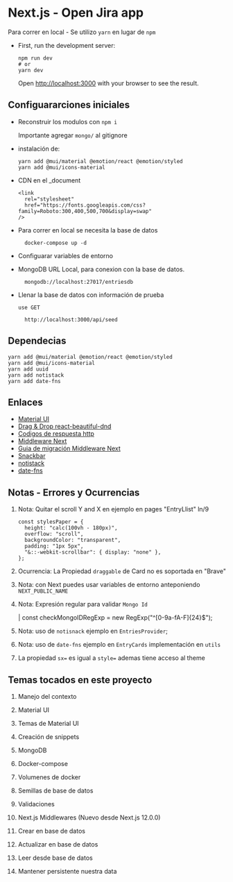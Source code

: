 # Next.js - Open Jira app

Para correr en local - Se utilizo `yarn` en lugar de `npm`

- First, run the development server:

      npm run dev
      # or
      yarn dev

   Open [http://localhost:3000](http://localhost:3000) with your browser to see the result.

## Configuararciones iniciales

- Reconstruir los modulos con `npm i`

    Importante agregar `mongo/` al gitignore

- instalación de:

      yarn add @mui/material @emotion/react @emotion/styled
      yarn add @mui/icons-material

- CDN en el _document

      <link
        rel="stylesheet"
        href="https://fonts.googleapis.com/css?family=Roboto:300,400,500,700&display=swap"
      />

- Para correr en local se necesita la base de datos

        docker-compose up -d

- Configuarar variables de entorno

- MongoDB URL Local, para conexion con la base de datos.

        mongodb://localhost:27017/entriesdb

- Llenar la base de datos con información de prueba

      use GET

        http://localhost:3000/api/seed

## Dependecias

    yarn add @mui/material @emotion/react @emotion/styled
    yarn add @mui/icons-material
    yarn add uuid
    yarn add notistack
    yarn add date-fns

## Enlaces

- [Material UI](https://mui.com/)
- [Drag & Drop react-beautiful-dnd](https://www.npmjs.com/package/react-beautiful-dnd)
- [Codigos de respuesta http](https://developer.mozilla.org/es/docs/Web/HTTP/Status)
- [Middleware Next](https://nextjs.org/docs/advanced-features/middleware)
- [Guia de migración Middleware Next](https://nextjs.org/docs/messages/middleware-upgrade-guide#breaking-changes)
- [Snackbar](https://mui.com/material-ui/react-snackbar/)
- [notistack](https://github.com/iamhosseindhv/notistack)
- [date-fns](https://date-fns.org/)

## Notas - Errores y Ocurrencias

   1. Nota: Quitar el scroll Y and X en
      ejemplo en pages "EntryLlist" ln/9

          const stylesPaper = {
            height: "calc(100vh - 180px)",
            overflow: "scroll",
            backgroundColor: "transparent",
            padding: "1px 5px",
            "&::-webkit-scrollbar": { display: "none" },
          };

   2. Ocurrencia: La Propiedad `draggable` de Card no es soportada en "Brave"

   3. Nota: con Next puedes usar variables de entorno anteponiendo `NEXT_PUBLIC_NAME`

   4. Nota: Expresión regular para validar `Mongo Id`

      | const checkMongoIDRegExp = new RegExp("^[0-9a-fA-F]{24}$");

   5. Nota: uso de `notisnack` ejemplo en `EntriesProvider`;

   6. Nota: uso de `date-fns` ejemplo en `EntryCards` implementación en `utils`

   7. La propiedad `sx=` es igual a `style=` ademas tiene acceso al theme

## Temas tocados en este proyecto

   1. Manejo del contexto

   2. Material UI

   3. Temas de Material UI

   4. Creación de snippets

   5. MongoDB

   6. Docker-compose

   7. Volumenes de docker

   8. Semillas de base de datos

   9. Validaciones

   10. Next.js Middlewares (Nuevo desde Next.js 12.0.0)

   11. Crear en base de datos

   12. Actualizar en base de datos

   13. Leer desde base de datos

   14. Mantener persistente nuestra data
